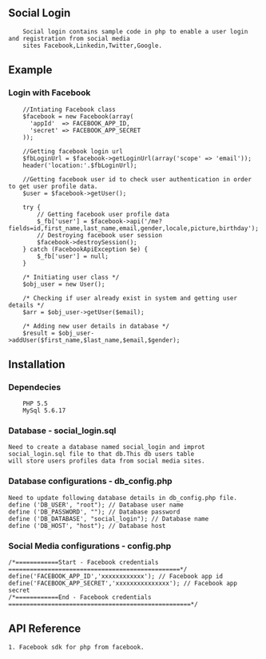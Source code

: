 ## Social Login 
        Social login contains sample code in php to enable a user login and registration from social media 
        sites Facebook,Linkedin,Twitter,Google.

## Example
### Login with Facebook
        //Intiating Facebook class
        $facebook = new Facebook(array(
          'appId'  => FACEBOOK_APP_ID, 
          'secret' => FACEBOOK_APP_SECRET
        ));

        //Getting facebook login url
        $fbLoginUrl = $facebook->getLoginUrl(array('scope' => 'email'));
        header('location:'.$fbLoginUrl);

        //Getting facebook user id to check user authentication in order to get user profile data.
        $user = $facebook->getUser(); 

        try {
            // Getting facebook user profile data
            $_fb['user'] = $facebook->api('/me?fields=id,first_name,last_name,email,gender,locale,picture,birthday');
            // Destroying facebook user session 
            $facebook->destroySession();
        } catch (FacebookApiException $e) {            
            $_fb['user'] = null;
        }

        /* Initiating user class */
        $obj_user = new User();
        
        /* Checking if user already exist in system and getting user details */
        $arr = $obj_user->getUser($email);

        /* Adding new user details in database */
        $result = $obj_user->addUser($first_name,$last_name,$email,$gender);


## Installation

### Dependecies
        PHP 5.5
        MySql 5.6.17

### Database - social_login.sql
    Need to create a database named social_login and improt social_login.sql file to that db.This db users table
    will store users profiles data from social media sites. 

### Database configurations - db_config.php
    Need to update following database details in db_config.php file.
    define ('DB_USER', "root"); // Database user name
    define ('DB_PASSWORD', ""); // Database password
    define ('DB_DATABASE', "social_login"); // Database name
    define ('DB_HOST', "host"); // Database host

### Social Media configurations - config.php
    /*============Start - Facebook credentials ================================================*/
    define('FACEBOOK_APP_ID','xxxxxxxxxxxx'); // Facebook app id 
    define('FACEBOOK_APP_SECRET','xxxxxxxxxxxxxxx'); // Facebook app secret
    /*============End - Facebook credentials ===================================================*/

## API Reference
    1. Facebook sdk for php from facebook.
